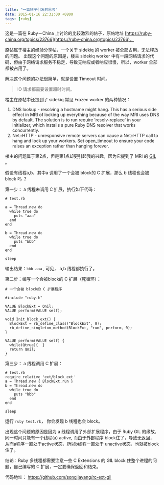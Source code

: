 ```yaml
---
title: "一篇帖子引发的思考"
date: 2015-01-16 22:31:00 +0800
tags: [ruby]
---
```


这是一篇在 Ruby－China 上讨论的比较激烈的帖子，原帖地址 [https://ruby-china.org/topics/23766](https://ruby-china.org/topics/23766)。

原帖属于楼主的经验分享帖，一个关于 sidekiq 的 worker 被全部占用，无法释放的问题。
出现这个问题的原因是，楼主 sidekiq worker 中有一段网络请求的代码，但由于网络请求服务不稳定，导致无响应或者响应很慢，所以，worker 全部都被占用了。

解决这个问题的办法很简单，就是设置 Timeout 时间。

> IO 请求都需要设置超时时间。

楼主在原帖中还提到了 sidekiq 常见 Frozen worker 的两种情况：

1. DNS lookup - resolving a hostname might hang. This has a serious side effect in MRI of locking up everything because of the way MRI uses DNS by default. The solution is to run require 'resolv-replace' in your initializer, which installs a pure Ruby DNS resolver that works concurrently.
2. Net::HTTP - unresponsive remote servers can cause a Net::HTTP call to hang and lock up your workers. Set open_timeout to ensure your code raises an exception rather than hanging forever.

楼主的问题属于第2点，但是第1点却更引起我的兴趣，因为它提到了 MRI 的 [GIL](http://www.jstorimer.com/blogs/workingwithcode/8085491-nobody-understands-the-gil) 。

假设有线程a,b，其中a 调用了一个会被 block的 C 扩展，那么 b 线程也会被 block 吗 ？

第一步： a 线程未调用 C 扩展，执行如下代码：

```
# test.rb

a = Thread.new do
  while true do
    puts "aaa"
  end
end

b = Thread.new do
  while true do
    puts "bbb"
  end
end

sleep

```

输出结果：`bbb aaa` ,  可见， a,b 线程都执行了。


第二步：编写一个会被block的 C 扩展（死循环）：

```
# 一个会被 block的 C 扩展程序

#include "ruby.h"

VALUE BlockExt = Qnil;
VALUE perform(VALUE self);

void Init_block_ext() {
  BlockExt = rb_define_class("BlockExt", 0);
  rb_define_singleton_method(BlockExt, "run", perform, 0);
}

VALUE perform(VALUE self) {
  while(Qtrue){  }
  return Qnil;
}

```

第三步： a 线程调用 C 扩展：

```
# test.rb
require_relative 'ext/block_ext'
a = Thread.new { BlockExt.run }
b = Thread.new do
  while true do
    puts "bbb"
  end
end

sleep
```

运行 `ruby test.rb`， 你会发现 b 线程也会 block。

出现这个问题的原因是因为 a 线程调用了外部扩展程序，由于 Ruby GIL 的缘故，
同一时间只能有一个线程(a) active, 而由于外部程序 block住了，导致无返回，
从而a程序一直处于active状态，所以b线程一直处于 unactive状态，也就被block住了。

结论：Ruby 多线程都需要注意一些 C Extensions 的 GIL block 住整个进程的问题，自己编写的 C 扩展，一定要确保返回和结束。

代码地址： https://github.com/songjiayang/rc-ext-gil
